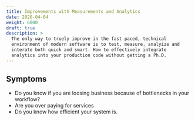 ```yaml
---
title: Improvements with Measurements and Analytics
date: 2020-04-04
weight: 6000
draft: true
description: >
  The only way to truely improve in the fast paced, technical
  environment of modern software is to test, measure, analyize and
  interate both quick and smart. How to effectively integrate
  analytics into your production code without getting a Ph.D.
---
```


## Symptoms

- Do you know if you are loosing business because of bottlenecks in your workflow? 
- Are you over paying for services
- Do you know how efficient your system is.

